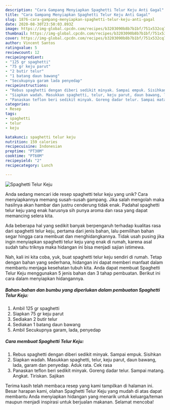 ```yaml
---
description: "Cara Gampang Menyiapkan Spaghetti Telur Keju Anti Gagal"
title: "Cara Gampang Menyiapkan Spaghetti Telur Keju Anti Gagal"
slug: 1876-cara-gampang-menyiapkan-spaghetti-telur-keju-anti-gagal
date: 2020-08-30T23:50:03.893Z
image: https://img-global.cpcdn.com/recipes/b3203090b8b7b1bf/751x532cq70/spaghetti-telur-keju-foto-resep-utama.jpg
thumbnail: https://img-global.cpcdn.com/recipes/b3203090b8b7b1bf/751x532cq70/spaghetti-telur-keju-foto-resep-utama.jpg
cover: https://img-global.cpcdn.com/recipes/b3203090b8b7b1bf/751x532cq70/spaghetti-telur-keju-foto-resep-utama.jpg
author: Vincent Santos
ratingvalue: 5
reviewcount: 12
recipeingredient:
- "125 gr spaghetti"
- "75 gr keju parut"
- "2 butir telur"
- "1 batang daun bawang"
- "Secukupnya garam lada penyedap"
recipeinstructions:
- "Rebus spaghetti dengan diberi sedikit minyak. Sampai empuk. Sisihkan"
- "Siapkan wadah. Masukkan spaghetti, telur, keju parut, daun bawang, lada, garam dan penyedap. Aduk rata. Cek rasa"
- "Panaskan teflon beri sedikit minyak. Goreng dadar telur. Sampai matang. Angkat. Tiriskan. Sajikan"
categories:
- Resep
tags:
- spaghetti
- telur
- keju

katakunci: spaghetti telur keju 
nutrition: 159 calories
recipecuisine: Indonesian
preptime: "PT30M"
cooktime: "PT60M"
recipeyield: "2"
recipecategory: Lunch

---
```



![Spaghetti Telur Keju](https://img-global.cpcdn.com/recipes/b3203090b8b7b1bf/751x532cq70/spaghetti-telur-keju-foto-resep-utama.jpg)

Anda sedang mencari ide resep spaghetti telur keju yang unik? Cara menyiapkannya memang susah-susah gampang. Jika salah mengolah maka hasilnya akan hambar dan justru cenderung tidak enak. Padahal spaghetti telur keju yang enak harusnya sih punya aroma dan rasa yang dapat memancing selera kita.



Ada beberapa hal yang sedikit banyak berpengaruh terhadap kualitas rasa dari spaghetti telur keju, pertama dari jenis bahan, lalu pemilihan bahan segar hingga cara membuat dan menghidangkannya. Tidak usah pusing jika ingin menyiapkan spaghetti telur keju yang enak di rumah, karena asal sudah tahu triknya maka hidangan ini bisa menjadi sajian istimewa.


Nah, kali ini kita coba, yuk, buat spaghetti telur keju sendiri di rumah. Tetap dengan bahan yang sederhana, hidangan ini dapat memberi manfaat dalam membantu menjaga kesehatan tubuh kita. Anda dapat membuat Spaghetti Telur Keju menggunakan 5 jenis bahan dan 3 tahap pembuatan. Berikut ini cara dalam menyiapkan hidangannya.

<!--inarticleads1-->

##### Bahan-bahan dan bumbu yang diperlukan dalam pembuatan Spaghetti Telur Keju:

1. Ambil 125 gr spaghetti
1. Siapkan 75 gr keju parut
1. Sediakan 2 butir telur
1. Sediakan 1 batang daun bawang
1. Ambil Secukupnya garam, lada, penyedap




<!--inarticleads2-->

##### Cara membuat Spaghetti Telur Keju:

1. Rebus spaghetti dengan diberi sedikit minyak. Sampai empuk. Sisihkan
1. Siapkan wadah. Masukkan spaghetti, telur, keju parut, daun bawang, lada, garam dan penyedap. Aduk rata. Cek rasa
1. Panaskan teflon beri sedikit minyak. Goreng dadar telur. Sampai matang. Angkat. Tiriskan. Sajikan




Terima kasih telah membaca resep yang kami tampilkan di halaman ini. Besar harapan kami, olahan Spaghetti Telur Keju yang mudah di atas dapat membantu Anda menyiapkan hidangan yang menarik untuk keluarga/teman maupun menjadi inspirasi untuk berjualan makanan. Selamat mencoba!
